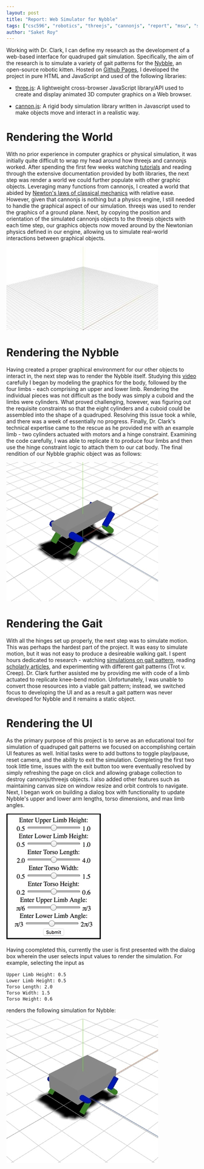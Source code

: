 ```yaml
---
layout: post
title: "Report: Web Simulator for Nybble"
tags: ["csc596", "robotics", "threejs", "cannonjs", "report", "msu", "simulation"]
author: "Saket Roy"
---
```


Working with Dr. Clark, I can define my research as the development of a web-based interface for quadruped gait simulation. Specifically, the aim of the research is to simulate a variety of gait patterns for the [Nybble](https://www.indiegogo.com/projects/nybble-world-s-cutest-open-source-robotic-kitten#/), an open-source robotic kitten. Hosted on [Github Pages](https://roy-05.github.io/websimulator/), I developed the project in pure HTML and JavaScript and used of the following libraries:

- [three.js](https://threejs.org): A lightweight cross-browser JavaScript library/API used to create and display animated 3D computer graphics on a Web browser.

- [cannon.js](http://www.cannonjs.org): A rigid body simulation library written in Javascript used to make objects move and interact in a realistic way. 

# Rendering the World

With no prior experience in computer graphics or physical simulation, it was initially quite difficult to wrap my head around how threejs and cannonjs worked. After spending the first few weeks watching [tutorials](https://www.youtube.com/watch?v=YKzyhcyAijo&t=560s) and reading through the extensive documentation provided by both libraries, the next step was render a world we could further populate with other graphic objects. Leveraging many functions from cannonjs, I created a world that abided by [Newton's laws of classical mechanics](https://en.wikipedia.org/wiki/List_of_equations_in_classical_mechanics#Kinematics) with relative ease. However, given that cannonjs is nothing but a physics engine, I still needed to handle the graphical aspect of our simulation. threejs was used to render the graphics of a ground plane. Next, by copying the position and orientation of the simulated cannonjs objects to the threejs objects with each time step, our graphics objects now moved around by the Newtonian physics defined in our engine, allowing us to simulate real-world interactions between graphical objects.

![Initial threejs ground plane](/assets/2019-05-09-web-simulator-final-report/world.jpg)

# Rendering the Nybble

Having created a proper graphical environment for our other objects to interact in, the next step was to render the Nybble itself. Studying this [video](https://youtu.be/ZX17mcpGfp8) carefully I began by modeling the graphics for the body, followed by the four limbs - each comprising an upper and lower limb. Rendering the individual pieces was not difficult as the body was simply a cuboid and the limbs were cylinders. What proved challenging, however, was figuring out the requisite constraints so that the eight cylinders and a cuboid could be assembled into the shape of a quadruped. Resolving this issue took a while, and there was a week of essentially no progress. Finally, Dr. Clark's technical expertise came to the rescue as he provided me with an example limb - two cylinders actuated with motors and a hinge constraint. Examining the code carefully, I was able to replicate it to produce four limbs and then use the hinge constraint logic to attach them to our cat body. The final rendition of our Nybble graphic object was as follows:

![Nybble graphic object](/assets/2019-05-09-web-simulator-final-report/default.jpg)

# Rendering the Gait

With all the hinges set up properly, the next step was to simulate motion. This was perhaps the hardest part of the project. It was easy to simulate motion, but it was not easy to produce a desireable walking gait. I spent hours dedicated to research - watching [simulations on gait pattern](https://www.youtube.com/watch?v=dRthdBr46cs), reading [scholarly articles](https://www.frontiersin.org/articles/10.3389/fncom.2014.00027/full), and experimenting with different gait patterns (Trot v. Creep). Dr. Clark further assisted me by providing me with code of a limb actuated to replicate knee-bend motion. Unfortunately, I was unable to convert those resources into a viable gait pattern; instead, we switched focus to developing the UI and as a result a gait pattern was never developed for Nybble and it remains a static object. 

# Rendering the UI

As the primary purpose of this project is to serve as an educational tool for simulation of quadruped gait patterns we focused on accomplishing certain UI features as well. Initial tasks were to add buttons to toggle play/pause, reset camera, and the ability to exit the simulation. Completing the first two took little time, issues with the exit button too were eventually resolved by simply refreshing the page on click and allowing grabage collection to destroy cannonjs/threejs objects. I also added other features such as maintaining canvas size on window resize and orbit controls to navigate. Next, I began work on building a dialog box with functionality to update Nybble's upper and lower arm lengths, torso dimensions, and max limb angles. 

![Dialog Box for input parameters](/assets/2019-05-09-web-simulator-final-report/ui.jpg)

Having coompleted this, currently the user is first presented with the dialog box wherein the user selects input values to render the simulation. For example, selecting the input as 

```
Upper Limb Height: 0.5
Lower Limb Height: 0.5
Torso Length: 2.0
Torso Width: 1.5
Torso Height: 0.6
```

renders the following simulation for Nybble:

![Example with different parameters](/assets/2019-05-09-web-simulator-final-report/example.jpg)
